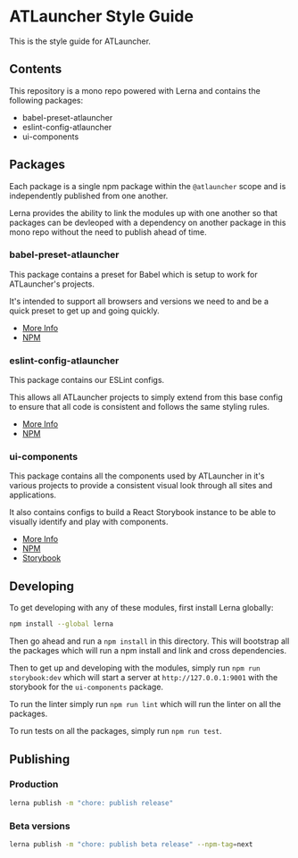 # ATLauncher Style Guide
This is the style guide for ATLauncher.

## Contents
This repository is a mono repo powered with Lerna and contains the following packages:

 - babel-preset-atlauncher
 - eslint-config-atlauncher
 - ui-components

## Packages
Each package is a single npm package within the `@atlauncher` scope and is independently published from one another.

Lerna provides the ability to link the modules up with one another so that packages can be devleoped with a
dependency on another package in this mono repo without the need to publish ahead of time.

### babel-preset-atlauncher
This package contains a preset for Babel which is setup to work for ATLauncher's projects.

It's intended to support all browsers and versions we need to and be a quick preset to get up and going quickly.

- [More Info](https://github.com/ATLauncher/style-guide/blob/master/babel-present-atlauncher/README.md)
- [NPM](https://www.npmjs.com/package/@atlauncher/babel-present-atlauncher)

### eslint-config-atlauncher
This package contains our ESLint configs.

This allows all ATLauncher projects to simply extend from this base config to ensure that all code is consistent and
follows the same styling rules.

- [More Info](https://github.com/ATLauncher/style-guide/blob/master/eslint-config-atlauncher/README.md)
- [NPM](https://www.npmjs.com/package/@atlauncher/eslint-config-atlauncher)

### ui-components
This package contains all the components used by ATLauncher in it's various projects to provide a consistent visual
look through all sites and applications.

It also contains configs to build a React Storybook instance to be able to visually identify and play with components.

- [More Info](https://github.com/ATLauncher/style-guide/blob/master/ui-components/README.md)
- [NPM](https://www.npmjs.com/package/@atlauncher/ui-components)
- [Storybook](https://atlauncher.github.io/style-guide/)

## Developing
To get developing with any of these modules, first install Lerna globally:

```bash
npm install --global lerna
```

Then go ahead and run a `npm install` in this directory. This will bootstrap all the packages which will run a npm
install and link and cross dependencies.

Then to get up and developing with the modules, simply run `npm run storybook:dev` which will start a server at
`http://127.0.0.1:9001` with the storybook for the `ui-components` package.

To run the linter simply run `npm run lint` which will run the linter on all the packages.

To run tests on all the packages, simply run `npm run test`.

## Publishing
### Production
```bash
lerna publish -m "chore: publish release"
```

### Beta versions
```bash
lerna publish -m "chore: publish beta release" --npm-tag=next
```
